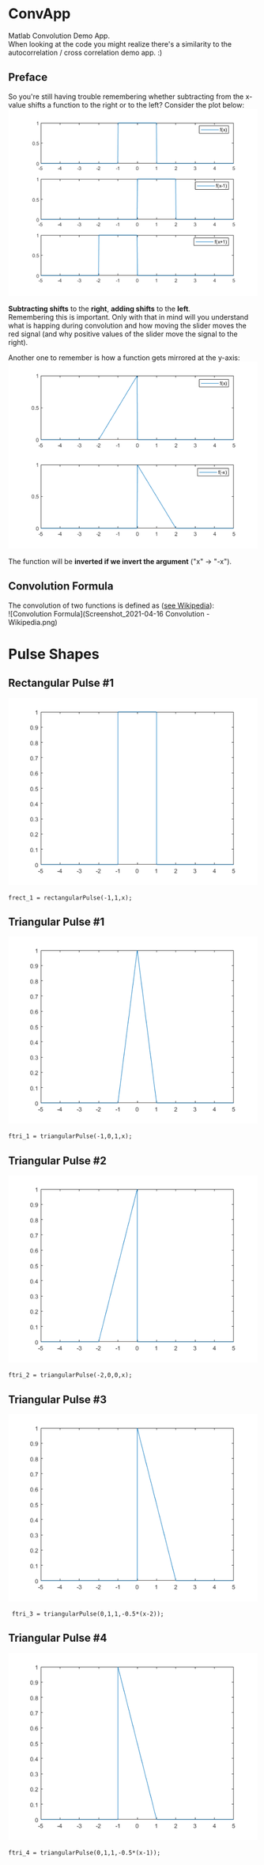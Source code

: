 # ConvApp
Matlab Convolution Demo App.  
When looking at the code you might realize there's a similarity to the autocorrelation / cross correlation demo app. :)  


## Preface
So you're still having trouble remembering whether subtracting from the x-value shifts a function to the right or to the left? Consider the plot below:  
![Plot showing a function and it being shifted left/right](veranschaulichung_verschiebung_plusminus.png)

**Subtracting shifts** to the **right**, **adding shifts** to the **left**.  
Remembering this is important. Only with that in mind will you understand what is happing during convolution and how moving the slider moves the red signal (and why positive values of the slider move the signal to the right).

Another one to remember is how a function gets mirrored at the y-axis:
![Plot showing a function and it mirrored at the y-axis](veranschaulichung_spiegelung_yachse.png)

The function will be **inverted if we invert the argument** ("x" -> "-x").

## Convolution Formula

The convolution of two functions is defined as ([see Wikipedia](https://en.wikipedia.org/wiki/Convolution)):  
![Convolution Formula](Screenshot_2021-04-16 Convolution - Wikipedia.png)


# Pulse Shapes

## Rectangular Pulse #1
![Rectangular Pulse #1](rectpulse_1.png)
```
frect_1 = rectangularPulse(-1,1,x);
```

## Triangular Pulse #1
![Triangular Pulse #1](tripulse_1.png)
```
ftri_1 = triangularPulse(-1,0,1,x);
```

## Triangular Pulse #2
![Triangular Pulse #2](tripulse_2.png)
```
ftri_2 = triangularPulse(-2,0,0,x);
```

##  Triangular Pulse #3
![Triangular Pulse #3](tripulse_3.png)

```
 ftri_3 = triangularPulse(0,1,1,-0.5*(x-2));
```

##  Triangular Pulse #4
![Triangular Pulse #4](tripulse_4.png)

```
ftri_4 = triangularPulse(0,1,1,-0.5*(x-1));
```

